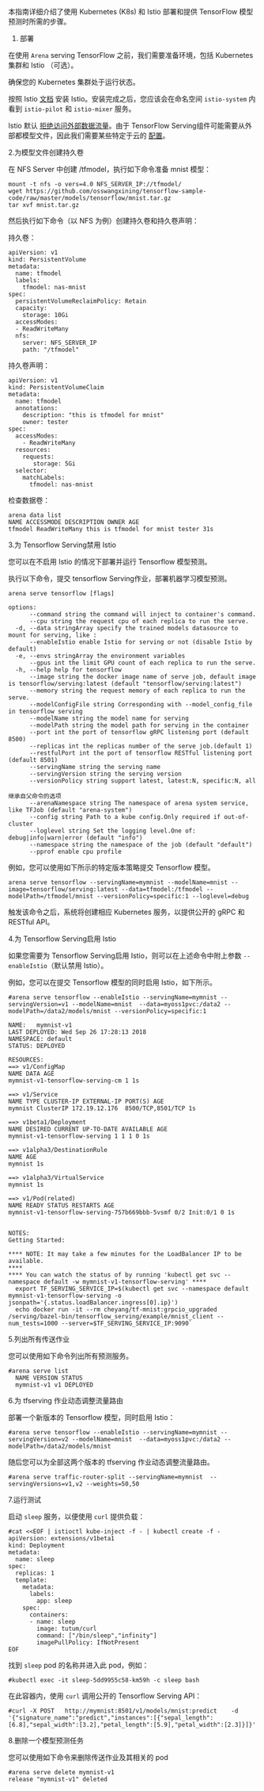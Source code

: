 ﻿本指南详细介绍了使用 Kubernetes (K8s) 和 Istio 部署和提供 TensorFlow 模型预测时所需的步骤。

1. 部署

在使用 `Arena` serving TensorFlow 之前，我们需要准备环境，包括 Kubernetes 集群和 Istio （可选）。

确保您的 Kubernetes 集群处于运行状态。

按照 Istio [文档](https://istio.io/docs/setup/kubernetes/quick-start/#installation-steps) 安装 Istio。安装完成之后，您应该会在命名空间 `istio-system` 内看到 `istio-pilot` 和 `istio-mixer` 服务。

Istio 默认 [拒绝访问外部数据流量](https://istio.io/docs/tasks/traffic-management/egress.html)。由于 TensorFlow Serving组件可能需要从外部都模型文件，因此我们需要某些特定于云的 [配置](https://istio.io/docs/tasks/traffic-management/egress.html#calling-external-services-directly)。 

2\.为模型文件创建持久卷

在 NFS Server 中创建 /tfmodel，执行如下命令准备 mnist 模型：

```
mount -t nfs -o vers=4.0 NFS_SERVER_IP://tfmodel/
wget https://github.com/osswangxining/tensorflow-sample-code/raw/master/models/tensorflow/mnist.tar.gz
tar xvf mnist.tar.gz
``` 

然后执行如下命令（以 NFS 为例）创建持久卷和持久卷声明：

持久卷：
```
apiVersion: v1
kind: PersistentVolume
metadata:
  name: tfmodel
  labels:
    tfmodel: nas-mnist
spec:
  persistentVolumeReclaimPolicy: Retain
  capacity:
    storage: 10Gi
  accessModes:
  - ReadWriteMany
  nfs:
    server: NFS_SERVER_IP
    path: "/tfmodel"
```

持久卷声明：

```
apiVersion: v1
kind: PersistentVolumeClaim
metadata:
  name: tfmodel
  annotations:
    description: "this is tfmodel for mnist"
    owner: tester
spec:
  accessModes:
    - ReadWriteMany
  resources:
    requests:
       storage: 5Gi
  selector:
    matchLabels:
      tfmodel: nas-mnist
```

检查数据卷：
```
arena data list
NAME ACCESSMODE DESCRIPTION OWNER AGE
tfmodel ReadWriteMany this is tfmodel for mnist tester 31s
```


3\.为 Tensorflow Serving禁用 Istio

您可以在不启用 Istio 的情况下部署并运行 Tensorflow 模型预测。 

执行以下命令，提交 tensorflow Serving作业，部署机器学习模型预测。

```
arena serve tensorflow [flags]

options:
      --command string the command will inject to container's command.
      --cpu string the request cpu of each replica to run the serve.
  -d, --data stringArray specify the trained models datasource to mount for serving, like :
      --enableIstio enable Istio for serving or not (disable Istio by default)
  -e, --envs stringArray the environment variables
      --gpus int the limit GPU count of each replica to run the serve.
  -h, --help help for tensorflow
      --image string the docker image name of serve job, default image is tensorflow/serving:latest (default "tensorflow/serving:latest")
      --memory string the request memory of each replica to run the serve.
      --modelConfigFile string Corresponding with --model_config_file in tensorflow serving
      --modelName string the model name for serving
      --modelPath string the model path for serving in the container
      --port int the port of tensorflow gRPC listening port (default 8500)
      --replicas int the replicas number of the serve job.(default 1)
      --restfulPort int the port of tensorflow RESTful listening port (default 8501)
      --servingName string the serving name
      --servingVersion string the serving version
      --versionPolicy string support latest, latest:N, specific:N, all

继承自父命令的选项
      --arenaNamespace string The namespace of arena system service, like TFJob (default "arena-system")
      --config string Path to a kube config.Only required if out-of-cluster
      --loglevel string Set the logging level.One of: debug|info|warn|error (default "info")
      --namespace string the namespace of the job (default "default")
      --pprof enable cpu profile      
```

例如，您可以使用如下所示的特定版本策略提交 Tensorflow 模型。

```
arena serve tensorflow --servingName=mymnist --modelName=mnist --image=tensorflow/serving:latest --data=tfmodel:/tfmodel --modelPath=/tfmodel/mnist --versionPolicy=specific:1 --loglevel=debug
```

触发该命令之后，系统将创建相应 Kubernetes 服务，以提供公开的 gRPC 和 RESTful API。


4\.为 Tensorflow Serving启用 Istio

如果您需要为 Tensorflow Serving启用 Istio，则可以在上述命令中附上参数 `--enableIstio`（默认禁用 Istio）。

例如，您可以在提交 Tensorflow 模型的同时启用 Istio，如下所示。

```
#arena serve tensorflow --enableIstio --servingName=mymnist --servingVersion=v1 --modelName=mnist  --data=myoss1pvc:/data2 --modelPath=/data2/models/mnist --versionPolicy=specific:1 

NAME:   mymnist-v1
LAST DEPLOYED: Wed Sep 26 17:28:13 2018
NAMESPACE: default
STATUS: DEPLOYED

RESOURCES:
==> v1/ConfigMap
NAME DATA AGE
mymnist-v1-tensorflow-serving-cm 1 1s

==> v1/Service
NAME TYPE CLUSTER-IP EXTERNAL-IP PORT(S) AGE
mymnist ClusterIP 172.19.12.176  8500/TCP,8501/TCP 1s

==> v1beta1/Deployment
NAME DESIRED CURRENT UP-TO-DATE AVAILABLE AGE
mymnist-v1-tensorflow-serving 1 1 1 0 1s

==> v1alpha3/DestinationRule
NAME AGE
mymnist 1s

==> v1alpha3/VirtualService
mymnist 1s

==> v1/Pod(related)
NAME READY STATUS RESTARTS AGE
mymnist-v1-tensorflow-serving-757b669bbb-5vsmf 0/2 Init:0/1 0 1s


NOTES:
Getting Started:

**** NOTE: It may take a few minutes for the LoadBalancer IP to be available.                                                                 ****
**** You can watch the status of by running 'kubectl get svc --namespace default -w mymnist-v1-tensorflow-serving' ****
  export TF_SERVING_SERVICE_IP=$(kubectl get svc --namespace default mymnist-v1-tensorflow-serving -o jsonpath='{.status.loadBalancer.ingress[0].ip}')
  echo docker run -it --rm cheyang/tf-mnist:grpcio_upgraded /serving/bazel-bin/tensorflow_serving/example/mnist_client --num_tests=1000 --server=$TF_SERVING_SERVICE_IP:9090`

```

5\.列出所有传送作业

您可以使用如下命令列出所有预测服务。

```
#arena serve list
  NAME VERSION STATUS
  mymnist-v1 v1 DEPLOYED
```

6\.为 tfserving 作业动态调整流量路由
   
部署一个新版本的 Tensorflow 模型，同时启用 Istio：
```
#arena serve tensorflow --enableIstio --servingName=mymnist --servingVersion=v2 --modelName=mnist  --data=myoss1pvc:/data2 --modelPath=/data2/models/mnist 
```

随后您可以为全部这两个版本的 tfserving 作业动态调整流量路由。
            
```
#arena serve traffic-router-split --servingName=mymnist  --servingVersions=v1,v2 --weights=50,50
```

7\.运行测试

启动 `sleep` 服务，以便使用 `curl` 提供负载：

```
#cat <<EOF | istioctl kube-inject -f - | kubectl create -f -
apiVersion: extensions/v1beta1
kind: Deployment
metadata:
  name: sleep
spec:
  replicas: 1
  template:
    metadata:
      labels:
        app: sleep
    spec:
      containers:
      - name: sleep
        image: tutum/curl
        command: ["/bin/sleep","infinity"]
        imagePullPolicy: IfNotPresent
EOF
```

找到 `sleep` pod 的名称并进入此 pod，例如：

```
#kubectl exec -it sleep-5dd9955c58-km59h -c sleep bash
```

在此容器内，使用 `curl` 调用公开的 Tensorflow Serving API：

```
#curl -X POST   http://mymnist:8501/v1/models/mnist:predict    -d '{"signature_name":"predict","instances":[{"sepal_length":[6.8],"sepal_width":[3.2],"petal_length":[5.9],"petal_width":[2.3]}]}' 
```

8\.删除一个模型预测任务

您可以使用如下命令来删除传送作业及其相关的 pod
                                     
```
#arena serve delete mymnist-v1
release "mymnist-v1" deleted
```


